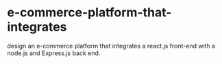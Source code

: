 # e-commerce-platform-that-integrates
design an e-commerce platform that integrates a react.js front-end with a node.js and Express.js back end. 
